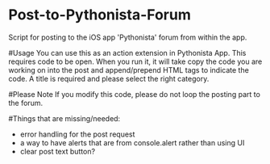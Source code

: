 # Post-to-Pythonista-Forum
Script for posting to the iOS app 'Pythonista' forum from within the app.

#Usage
You can use this as an action extension in Pythonista App. This requires code to be open. When you run it, it will take copy the code you are working on into the post and append/prepend HTML tags to indicate the code. A title is required and please select the right category.

#Please Note
If you modify this code, please do not loop the posting part to the forum.

#Things that are missing/needed:
- error handling for the post request
- a way to have alerts that are from console.alert rather than using UI
- clear post text button?

